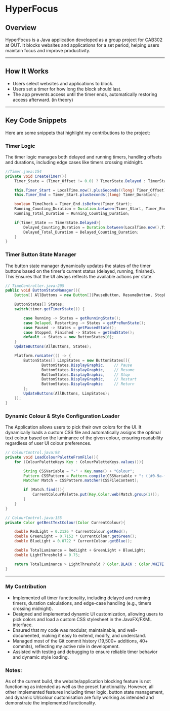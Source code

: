 # HyperFocus

## Overview
HyperFocus is a Java application developed as a group project for CAB302 at QUT.
It blocks websites and applications for a set period, helping users maintain focus and improve productivity.

---

## How It Works
- Users select websites and applications to block.
- Users set a timer for how long the block should last.
- The app prevents access until the timer ends, automatically restoring access afterward. (in theory)

---

## Key Code Snippets
Here are some snippets that highlight my contributions to the project:

### Timer Logic
The timer logic manages both delayed and running timers, handling offsets and durations, including edge cases like timers crossing midnight.
```java
//Timer.java:154
private void CreateTimer(){
    Timer_State = (Timer_Offset != 0.0) ? TimerState.Delayed : TimerState.Running;

    this.Timer_Start = LocalTime.now().plusSeconds((long) Timer_Offset);
    this.Timer_End = Timer_Start.plusSeconds((long) Timer_Duration);

    boolean TimeCheck = Timer_End.isBefore(Timer_Start);
    Running_Counting_Duration = Duration.between(Timer_Start, Timer_End).plusHours(TimeCheck ? 24 : 0);
    Running_Total_Duration = Running_Counting_Duration;

    if(Timer_State == TimerState.Delayed){
        Delayed_Counting_Duration = Duration.between(LocalTime.now(),Timer_Start).plusHours(TimeCheck ? 24 : 0);
        Delayed_Total_Duration = Delayed_Counting_Duration;
    }
}
```

### Timer Button State Manager
The button state manager dynamically updates the states of the timer buttons based on the timer's current status (delayed, running, finished). This Ensures that the UI always reflects the available actions per state.
```java
// TimeController.java:205
public void ButtonStateManager(){
    Button[] AllButtons = new Button[]{PauseButton, ResumeButton, StopButton, RestartButton, ReturnButton};

    ButtonStates[] States;
    switch(timer.getTimerState()) {

        case Running -> States = getRunningState();
        case Delayed, Restarting -> States = getPreRunState();
        case Paused -> States = getPausedState();
        case Stopped, Finished -> States = getEndState();
        default -> States = new ButtonStates[0];
    }
    UpdateButtons(AllButtons, States);

    Platform.runLater(() -> {
        ButtonStates[] LimpStates = new ButtonStates[]{
                ButtonStates.DisplayGraphic,    // Pause
                ButtonStates.DisplayGraphic,    // Resume
                ButtonStates.DisplayGraphic,    // Stop
                ButtonStates.DisplayGraphic,    // Restart
                ButtonStates.DisplayGraphic     // Return
        };
        UpdateButtons(AllButtons, LimpStates);
    });
}
```

### Dynamic Colour & Style Configuration Loader
The Application allows users to pick their own colors for the UI. It dynamically loads a custom CSS file and automatically assigns the optimal text colour based on the luminance of the given colour, ensuring readability regardless of user UI colour preferences.
```java
// ColourControl.java:98
private void LoadColourPaletteFromFile(){
    for (ColourPaletteKeys Key : ColourPaletteKeys.values()){

        String CSSVariable = "-" + Key.name() + "Colour";
        Pattern CSSPattern = Pattern.compile(CSSVariable + ": ([#0-9a-fA-F]+);");
        Matcher Match = CSSPattern.matcher(CSSFileContent);

        if (Match.find()){
            CurrentColourPalette.put(Key,Color.web(Match.group(1)));
        }
    }
}

// ColourControl.java:155
private Color getBestTextColour(Color CurrentColour){

    double RedLight = 0.2126 * CurrentColour.getRed();
    double GreenLight = 0.7152 * CurrentColour.getGreen();
    double BlueLight = 0.0722 * CurrentColour.getBlue();

    double TotalLuminance = RedLight + GreenLight + BlueLight;
    double LightThreshold = 0.75;

    return TotalLuminance > LightThreshold ? Color.BLACK : Color.WHITE;
}
```
---
### My Contribution
- Implemented all timer functionality, including delayed and running timers, duration calculations, and edge-case handling (e.g., timers crossing midnight).
- Designed and implemented dynamic UI customization, allowing users to pick colors and load a custom CSS stylesheet in the JavaFX/FXML interface.
- Ensured that my code was modular, maintainable, and well-documented, making it easy to extend, modify, and understand.
- Managed most of the Git commit history (19,500+ additions, 40+ commits), reflecting my active role in development.
- Assisted with testing and debugging to ensure reliable timer behavior and dynamic style loading.

### Notes:
As of the current build, the website/application blocking feature is not functioning as intended as well as the preset functionality. However, all other implemented features including timer logic, button state management, and dynamic UI/colour customisation are fully working as intended and demonstrate the implemented functionality.
